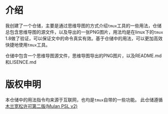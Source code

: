 # 介绍

   我创建了一个仓储，主要是通过思维导图的方式介绍`tmux`工具的一些用法，仓储总包含思维导图的源文件，以及导出的一张PNG图片，用法均是在linux下的`tmux` 1.8做了验证，可以保证文中的命令真实有效。基于仓储中的用法，可以更加高效快捷地使用`tmux`工具。

   仓储中包含一个思维导图源文件，思维导图导出的PNG图片，以及README.md和LISENCE.md





# 版权申明

   本仓储中的用法指令均来源于互联网，也均是`tmux`自带的一些功能。
此仓储遵循[木兰宽松许可第二版(Mulan PSL v2)](http://license.coscl.org.cn/MulanPSL2)